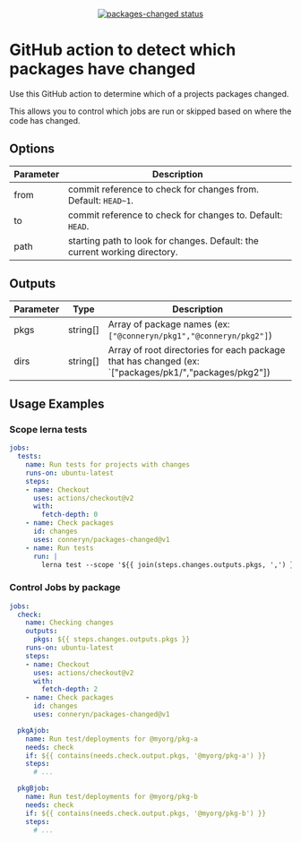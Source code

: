 <p align="center">
  <a href="https://github.com/conneryn/packages-changed/actions"><img alt="packages-changed status" src="https://github.com/conneryn/packages-changed/workflows/build-test/badge.svg"></a>
</p>

# GitHub action to detect which packages have changed

Use this GitHub action to determine which of a projects packages changed.

This allows you to control which jobs are run or skipped based on where the code has changed.

## Options

| Parameter | Description
| --------- | -----------
| from      | commit reference to check for changes from.  Default: `HEAD~1`.
| to        | commit reference to check for changes to. Default: `HEAD`.
| path      | starting path to look for changes.  Default: the current working directory.

## Outputs

| Parameter | Type      | Description
| --------- | --------- | -----------
| pkgs      | string[]  | Array of package names (ex: `["@conneryn/pkg1","@conneryn/pkg2"]`)
| dirs      | string[]  | Array of root directories for each package that has changed (ex: `["packages/pk1/","packages/pkg2"])

## Usage Examples

### Scope lerna tests

```yaml
jobs:
  tests:
    name: Run tests for projects with changes
    runs-on: ubuntu-latest
    steps:
    - name: Checkout
      uses: actions/checkout@v2
      with:
        fetch-depth: 0
    - name: Check packages
      id: changes
      uses: conneryn/packages-changed@v1
    - name: Run tests
      run: |
        lerna test --scope '${{ join(steps.changes.outputs.pkgs, ',') }}'
```

### Control Jobs by package

```yaml
jobs:
  check:
    name: Checking changes
    outputs:
      pkgs: ${{ steps.changes.outputs.pkgs }}
    runs-on: ubuntu-latest
    steps:
    - name: Checkout
      uses: actions/checkout@v2
      with:
        fetch-depth: 2
    - name: Check packages
      id: changes
      uses: conneryn/packages-changed@v1

  pkgAjob:
    name: Run test/deployments for @myorg/pkg-a
    needs: check
    if: ${{ contains(needs.check.output.pkgs, '@myorg/pkg-a') }}
    steps:
      # ...

  pkgBjob:
    name: Run test/deployments for @myorg/pkg-b
    needs: check
    if: ${{ contains(needs.check.output.pkgs, '@myorg/pkg-b') }}
    steps:
      # ...
```
